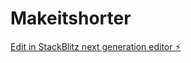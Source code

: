 # Makeitshorter

[Edit in StackBlitz next generation editor ⚡️](https://stackblitz.com/~/github.com/Jmaradona/Makeitshorter)